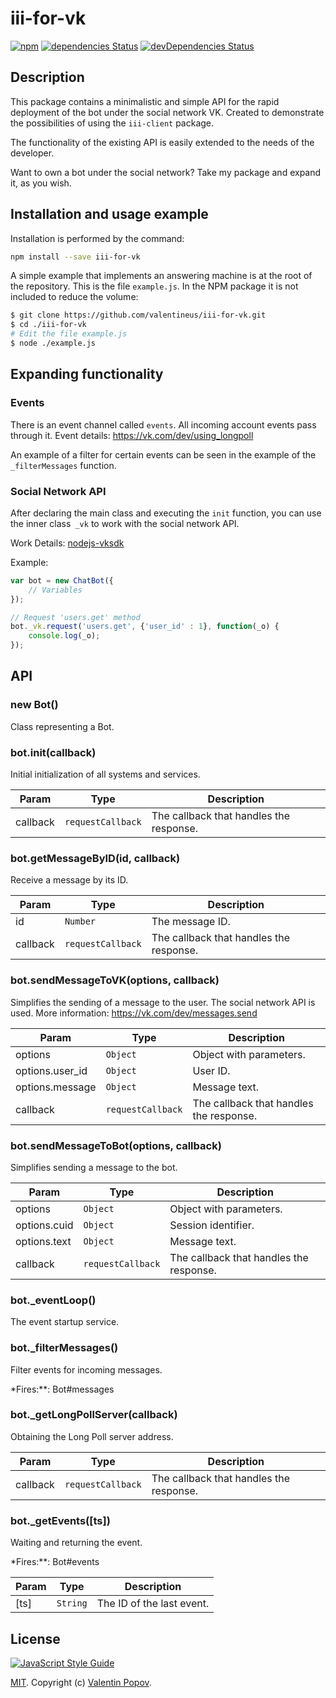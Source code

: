 # iii-for-vk
[![npm](https://img.shields.io/npm/v/iii-for-vk.svg)](https://www.npmjs.com/package/iii-for-vk)
[![dependencies Status](https://david-dm.org/valentineus/iii-for-vk/status.svg)](https://david-dm.org/valentineus/iii-for-vk)
[![devDependencies Status](https://david-dm.org/valentineus/iii-for-vk/dev-status.svg)](https://david-dm.org/valentineus/iii-for-vk?type=dev)

## Description
This package contains a minimalistic and simple API for the rapid deployment of the bot under the social network VK.
Created to demonstrate the possibilities of using the `iii-client` package.

The functionality of the existing API is easily extended to the needs of the developer.

Want to own a bot under the social network? Take my package and expand it, as you wish.

## Installation and usage example
Installation is performed by the command:
```bash
npm install --save iii-for-vk
```

A simple example that implements an answering machine is at the root of the repository.
This is the file `example.js`.
In the NPM package it is not included to reduce the volume:
```bash
$ git clone https://github.com/valentineus/iii-for-vk.git
$ cd ./iii-for-vk
# Edit the file example.js
$ node ./example.js
```

## Expanding functionality
### Events
There is an event channel called `events`.
All incoming account events pass through it.
Event details: https://vk.com/dev/using_longpoll

An example of a filter for certain events can be seen in the example of the `_filterMessages` function.

### Social Network API
After declaring the main class and executing the `init` function, you can use the inner class` _vk` to work with the social network API.

Work Details: [nodejs-vksdk](https://github.com/57uff3r/nodejs-vksdk)

Example:
```javascript
var bot = new ChatBot({
    // Variables
});

// Request 'users.get' method
bot._vk.request('users.get', {'user_id' : 1}, function(_o) {
    console.log(_o);
});
```

## API

### new Bot()
Class representing a Bot.

### bot.init(callback)
Initial initialization of all systems and services.

| Param | Type | Description |
| --- | --- | --- |
| callback | <code>requestCallback</code> | The callback that handles the response. |

### bot.getMessageByID(id, callback)
Receive a message by its ID.

| Param | Type | Description |
| --- | --- | --- |
| id | <code>Number</code> | The message ID. |
| callback | <code>requestCallback</code> | The callback that handles the response. |

### bot.sendMessageToVK(options, callback)
Simplifies the sending of a message to the user.
The social network API is used.
More information: https://vk.com/dev/messages.send

| Param | Type | Description |
| --- | --- | --- |
| options | <code>Object</code> | Object with parameters. |
| options.user_id | <code>Object</code> | User ID. |
| options.message | <code>Object</code> | Message text. |
| callback | <code>requestCallback</code> | The callback that handles the response. |

### bot.sendMessageToBot(options, callback)
Simplifies sending a message to the bot.

| Param | Type | Description |
| --- | --- | --- |
| options | <code>Object</code> | Object with parameters. |
| options.cuid | <code>Object</code> | Session identifier. |
| options.text | <code>Object</code> | Message text. |
| callback | <code>requestCallback</code> | The callback that handles the response. |

### bot._eventLoop()
The event startup service.

### bot._filterMessages()
Filter events for incoming messages.

*Fires:**: Bot#messages  

### bot._getLongPollServer(callback)
Obtaining the Long Poll server address.

| Param | Type | Description |
| --- | --- | --- |
| callback | <code>requestCallback</code> | The callback that handles the response. |

### bot._getEvents([ts])
Waiting and returning the event.

*Fires:**: Bot#events  

| Param | Type | Description |
| --- | --- | --- |
| [ts] | <code>String</code> | The ID of the last event. |

## License
[![JavaScript Style Guide](https://cdn.rawgit.com/feross/standard/master/badge.svg)](https://github.com/eslint/eslint)

[MIT](LICENSE.md).
Copyright (c) [Valentin Popov](https://valentineus.link/).